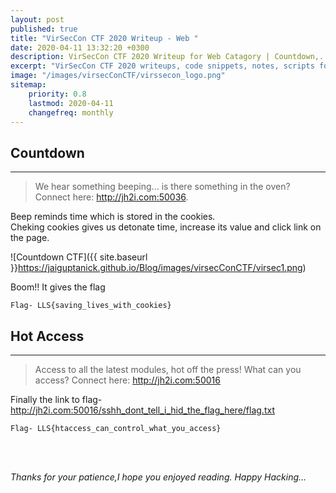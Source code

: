 ```yaml
---
layout: post
published: true
title: "VirSecCon CTF 2020 Writeup - Web "
date: 2020-04-11 13:32:20 +0300
description: VirSecCon CTF 2020 Writeup for Web Catagory | Countdown,.
excerpt: "VirSecCon CTF 2020 writeups, code snippets, notes, scripts for beginners Web.."
image: "/images/virsecConCTF/virssecon_logo.png"
sitemap:
    priority: 0.8
    lastmod: 2020-04-11
    changefreq: monthly
---
```


<style>
/* This stylesheet sets the width of all images to 100%: */
img {
  width: 90%;
}
</style>

## Countdown
---
>We hear something beeping... is there something in the oven?
 Connect here: http://jh2i.com:50036.

Beep reminds time which is stored in the cookies. <br /> Cheking cookies gives us detonate time, increase its value and click link on the page.


![Countdown CTF]({{ site.baseurl }}https://jaiguptanick.github.io/Blog/images/virsecConCTF/virsec1.png)


Boom!! It gives the flag

``` Flag- LLS{saving_lives_with_cookies} ```

## Hot Access
---
>Access to all the latest modules, hot off the press! What can you access?
Connect here: http://jh2i.com:50016


Finally the link to flag-http://jh2i.com:50016/sshh_dont_tell_i_hid_the_flag_here/flag.txt 

```Flag- LLS{htaccess_can_control_what_you_access} ```

<!--

## Vigenere Cipher
---
>The vignere cipher is a method of encrypting alphabetic text by using a series of interwoven Caesar ciphers based on the letters of a keyword.I’m not sure what this means, but it left lying around: blorpy
gwox{RgqssihYspOntqpxs}

The given text is Vigenere Cipher and the key is **blorpy**.You can use this online [tool](https://www.dcode.fr/vigenere-cipher).

![vigenere CTF]({{ site.baseurl }}https://jaiguptanick.github.io/Blog/images/2_vugenere_1.png)

```Flag-FLAG{CiphersAreAwesome}```

## Morse Code
---
>..-. .-.. .- --. ... .- -- ..- . .-.. -- --- .-. ... . .. ... -.-. --- --- .-.. -... -.-- - .... . .-- .- -.-- .. .-.. .. -.- . -.-. .... . . ...

This representation is morse code. Use this online [tool](https://gchq.github.io/CyberChef/) to decode.

![img]({{ site.baseurl }}https://jaiguptanick.github.io/Blog/images/3_morse_code.png)


## HyperStream Test #2
---
>I love the smell of bacon in the morning! ABAAAABABAABBABBAABBAABAAAAAABAAAAAAAABAABBABABBAAAAABBABBABABBAABAABABABBAABBABBAABB

The above text is encoded as **Bacon Cipher** which can be decoded by this online [Tool](https://gchq.github.io/CyberChef/)

![img]({{ site.baseurl }}https://jaiguptanick.github.io/Blog/images/4_HYPER_1.png)

```Flag-ILOUEBACONDONTYOU``` 
-->

<br>
<br>

<i>Thanks for your patience,I hope you enjoyed reading. Happy Hacking... </i>
